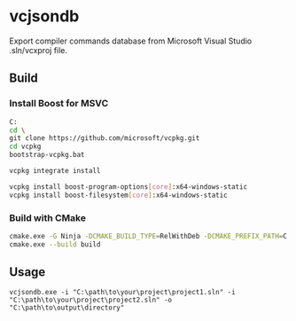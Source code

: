 ﻿# vcjsondb

Export compiler commands database from Microsoft Visual Studio .sln/vcxproj file.

## Build

### Install Boost for MSVC

```bash
C:
cd \
git clone https://github.com/microsoft/vcpkg.git
cd vcpkg
bootstrap-vcpkg.bat

vcpkg integrate install

vcpkg install boost-program-options[core]:x64-windows-static
vcpkg install boost-filesystem[core]:x64-windows-static
```

### Build with CMake

```bash
cmake.exe -G Ninja -DCMAKE_BUILD_TYPE=RelWithDeb -DCMAKE_PREFIX_PATH=C:/vcpkg/installed/x64-windows -DVCPKG_TARGET_TRIPLET=x64-windows-static -S . -B build
cmake.exe --build build
```

## Usage

```
vcjsondb.exe -i "C:\path\to\your\project\project1.sln" -i "C:\path\to\your\project\project2.sln" -o "C:\path\to\output\directory"
```